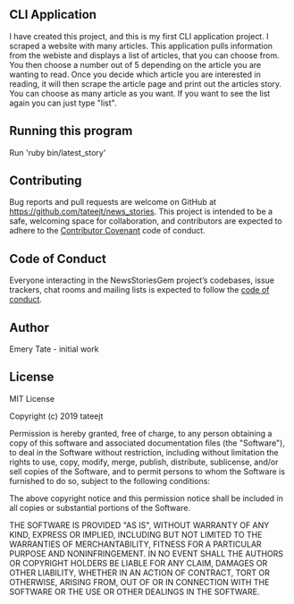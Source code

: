 ## CLI Application

I have created this project, and this is my first CLI application project. I scraped a website with many articles. This application pulls information from the webiste and displays a list of articles, that you can choose from. You then choose a number out of 5 depending on the article you are wanting to read. Once you decide which article you are interested in reading, it will then scrape the article page and print out the articles story. You can choose as many article as you want. If you want to see the list again you can just type "list". 

## Running this program

Run 'ruby bin/latest_story'

## Contributing
Bug reports and pull requests are welcome on GitHub at https://github.com/tateejt/news_stories. This project is intended to be a safe, welcoming space for collaboration, and contributors are expected to adhere to the [Contributor Covenant](http://contributor-covenant.org) code of conduct.

## Code of Conduct

Everyone interacting in the NewsStoriesGem project’s codebases, issue trackers, chat rooms and mailing lists is expected to follow the [code of conduct](https://github.com/tateejt/news_stories_gem/blob/master/CODE_OF_CONDUCT.md).

## Author

Emery Tate - initial work

## License

MIT License

Copyright (c) 2019 tateejt

Permission is hereby granted, free of charge, to any person obtaining a copy
of this software and associated documentation files (the "Software"), to deal
in the Software without restriction, including without limitation the rights
to use, copy, modify, merge, publish, distribute, sublicense, and/or sell
copies of the Software, and to permit persons to whom the Software is
furnished to do so, subject to the following conditions:

The above copyright notice and this permission notice shall be included in all
copies or substantial portions of the Software.

THE SOFTWARE IS PROVIDED "AS IS", WITHOUT WARRANTY OF ANY KIND, EXPRESS OR
IMPLIED, INCLUDING BUT NOT LIMITED TO THE WARRANTIES OF MERCHANTABILITY,
FITNESS FOR A PARTICULAR PURPOSE AND NONINFRINGEMENT. IN NO EVENT SHALL THE
AUTHORS OR COPYRIGHT HOLDERS BE LIABLE FOR ANY CLAIM, DAMAGES OR OTHER
LIABILITY, WHETHER IN AN ACTION OF CONTRACT, TORT OR OTHERWISE, ARISING FROM,
OUT OF OR IN CONNECTION WITH THE SOFTWARE OR THE USE OR OTHER DEALINGS IN THE
SOFTWARE.
